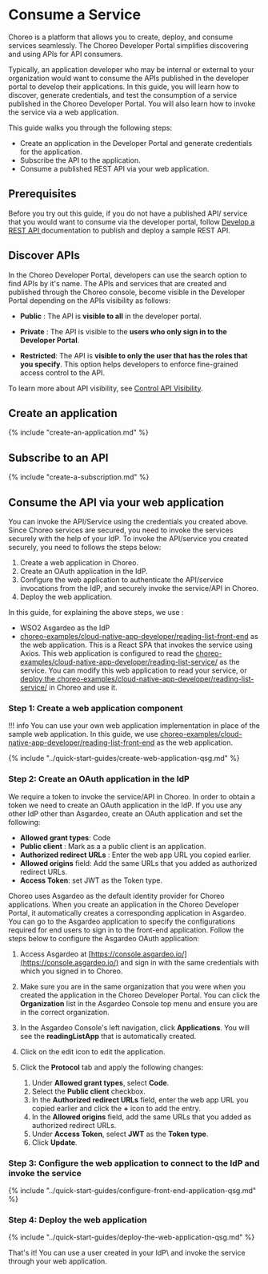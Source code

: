 # Consume a Service

Choreo is a platform that allows you to create, deploy, and consume services seamlessly. The Choreo Developer Portal simplifies discovering and using APIs for API consumers. 

Typically, an application developer who may be internal or external to your organization would want to consume the APIs published in the developer portal to develop their applications. In this guide, you will learn how to discover, generate credentials, and test the consumption of a service published in the Choreo Developer Portal. You will also learn how to invoke the service via a web application. 

This guide walks you through the following steps:

- Create an application in the Developer Portal and generate credentials for the application. 
- Subscribe the API to the application.
- Consume a published REST API via your web application.

## Prerequisites

Before you try out this guide, if you do not have a published API/ service that you would want to consume via the developer portal, follow [Develop a REST API ](../develop-components/develop-services/develop-a-rest-api.md) documentation to publish and deploy a sample REST API. 

## Discover APIs

In the Choreo Developer Portal, developers can use the search option to find APIs by it's name. The APIs and services that are created and published through the Choreo console, become visible in the Developer Portal depending on the APIs visibility as follows:

 - **Public** : The API is **visible to all** in the developer portal.

 - **Private** : The API is visible to the **users who only sign in to the Developer Portal**.

 - **Restricted**: The API is **visible to only the user that has the roles that you specify**. This option helps developers to enforce fine-grained access control to the API.

To learn more about API visibility, see [Control API Visibility](../api-management/control-api-visibility.md). 

## Create an application

{% include "create-an-application.md" %}

## Subscribe to an API

{% include "create-a-subscription.md" %}

## Consume the API via your web application

You can invoke the API/Service using the credentials you created above. Since Choreo services are secured, you need to invoke the services securely with the help of your IdP. To invoke the API/service you created securely, you need to follows the steps below:

1. Create a web application in Choreo.
2. Create an OAuth application in the IdP. 
3. Configure the web application to authenticate the API/service invocations from the IdP, and securely invoke the service/API in Choreo.
4. Deploy the web application. 

In this guide, for explaining the above steps, we use :

-  WSO2 Asgardeo as the IdP
- [choreo-examples/cloud-native-app-developer/reading-list-front-end](https://github.com/wso2/choreo-examples/tree/main/cloud-native-app-developer/reading-list-front-end) as the web application. This is a React SPA that invokes the service using Axios. This web application is configured to read the
[choreo-examples/cloud-native-app-developer/reading-list-service/](https://github.com/wso2/choreo-examples/tree/main/cloud-native-app-developer/reading-list-service) as the service. You can modify this web application to read your service, or [deploy the choreo-examples/cloud-native-app-developer/reading-list-service/](https://wso2.com/choreo/docs/quick-start-guides/build-your-first-cloud-native-application-with-choreo/#step-1-create-a-service-component-and-publish-it-as-a-rest-api) in Choreo and use it. 

### Step 1: Create a web application component

!!! info
    You can use your own web application implementation in place of the sample web application. In this guide, we use [choreo-examples/cloud-native-app-developer/reading-list-front-end](https://github.com/wso2/choreo-examples/tree/main/cloud-native-app-developer/reading-list-front-end) as the web application.

{% include "../quick-start-guides/create-web-application-qsg.md" %}

### Step 2: Create an OAuth application in the IdP

We require a token to invoke the service/API in Choreo. In order to obtain a token we need to create an OAuth application in the IdP. If you use any other IdP other than Asgardeo, create an OAuth application and set the following:

-  **Allowed grant types**:  Code
-  **Public client** : Mark as a a public client is an application.
-  **Authorized redirect URLs** : Enter the web app URL you copied earlier.
-  **Allowed origins** field: Add the same URLs that you added as authorized redirect URLs.
-  **Access Token**: set  JWT as the Token type.

Choreo uses Asgardeo as the default identity provider for Choreo applications. When you create an application in the Choreo Developer Portal, it automatically creates a corresponding application in Asgardeo. You can go to the Asgardeo application to specify the configurations required for end users to sign in to the front-end application. Follow the steps below to configure the Asgardeo OAuth application:

1. Access Asgardeo at [https://console.asgardeo.io/](https://console.asgardeo.io/) and sign in with the same credentials with which you signed in to Choreo.
2. Make sure you are in the same organization that you were when you created the application in the Choreo Developer Portal. You can click the **Organization** list in the Asgardeo Console top menu and ensure you are in the correct organization.
3. In the Asgardeo Console's left navigation, click **Applications**. You will see the **readingListApp** that is automatically created.
4. Click on the edit icon to edit the application.
5. Click the **Protocol** tab and apply the following changes:

    1. Under **Allowed grant types**, select **Code**.
    2. Select the **Public client** checkbox.
    3. In the **Authorized redirect URLs** field, enter the web app URL you copied earlier and click the **+** icon to add the entry.
    4. In the **Allowed origins** field, add the same URLs that you added as authorized redirect URLs.
    5. Under **Access Token**, select **JWT** as the **Token type**.
    6. Click **Update**.

### Step 3: Configure the web application to connect to the IdP and invoke the service

{% include "../quick-start-guides/configure-front-end-application-qsg.md" %}


### Step 4: Deploy the web application

{% include "../quick-start-guides/deploy-the-web-application-qsg.md" %}


That's it! You can use a user created in your IdP\ and invoke the service through your web application.